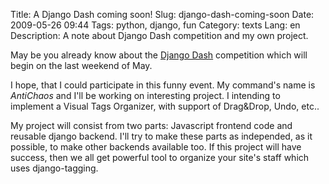 Title: A Django Dash coming soon!
Slug: django-dash-coming-soon
Date: 2009-05-26 09:44
Tags: python, django, fun
Category: texts
Lang: en
Description: A note about Django Dash competition and my own project.

May be you already know about the [Django Dash][django-dash] competition which will begin on the last weekend of May.

I hope, that I could participate in this funny event. My command's name is *AntiСhaos* and I'll be working on interesting project. I intending to implement a Visual Tags Organizer, with support of Drag&Drop, Undo, etc..

My project will consist from two parts: Javascript frontend code and reusable django backend. I'll try to make these parts as independed, as it possible, to make other backends available too. If this project will have success, then we all get powerful tool to organize your site's staff which uses django-tagging. 

[django-dash]: http://djangodash.com/